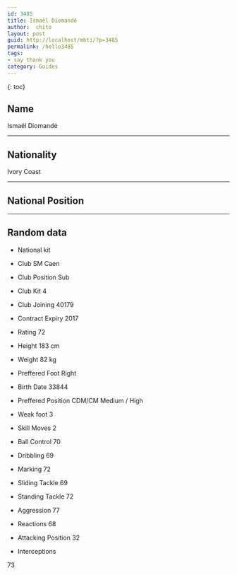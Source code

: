 ```yaml
---
id: 3485
title: Ismaël Diomandé
author:  chito 
layout: post
guid: http://localhost/mbti/?p=3485
permalink: /hello3485
tags:
- say thank you
category: Guides
---
```



{: toc}


## Name  
Ismaël Diomandé 

* * *

## Nationality  
Ivory Coast 

* * *

## National Position 

* * *

## Random data 

  * National kit 
  * Club 
SM Caen 

  * Club Position 
Sub 

  * Club Kit 
4 

  * Club Joining 
40179 

  * Contract Expiry 
2017 

  * Rating 
72 

  * Height 
183 cm 

  * Weight 
82 kg 

  * Preffered Foot 
Right 

  * Birth Date 
33844 

  * Preffered Position 
CDM/CM Medium / High 

  * Weak foot 
3 

  * Skill Moves 
2 

  * Ball Control 
70 

  * Dribbling 
69 

  * Marking 
72 

  * Sliding Tackle 
69 

  * Standing Tackle 
72 

  * Aggression 
77 

  * Reactions 
68 

  * Attacking Position 
32 

  * Interceptions 

73</ul>